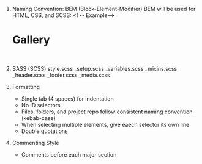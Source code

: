 1. Naming Convention: BEM (Block-Element-Modifier)
    BEM will be used for HTML, CSS, and SCSS:
    <! -- Example-->
    <div class=”gallery”>
        <h1 class=”gallery__title”>Gallery</h1>
        <img class=”gallery__image gallery__image--large”/>
        <img class=”gallery__image” />
        <img class=”gallery__image” />
    </div>

2. SASS (SCSS)
    style.scss
    _setup.scss
    _variables.scss
    _mixins.scss
    _header.scss
    _footer.scss
    _media.scss

3. Formatting
    - Single tab (4 spaces) for indentation
    - No ID selectors
    - Files, folders, and project repo follow consistent naming convention (kebab-case)
    - When selecting multiple elements, give eaech selector its own line
    - Double quotations

4. Commenting Style
    - Comments before each major section 